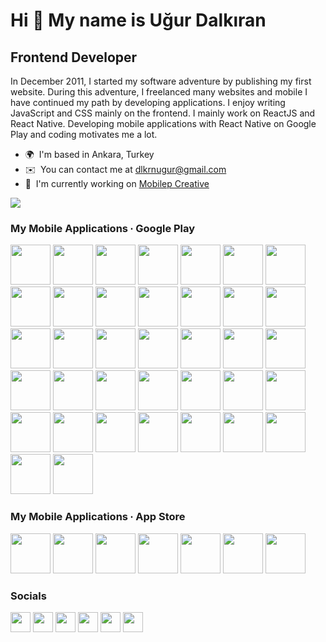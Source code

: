 # Hi 👋 My name is Uğur Dalkıran

## Frontend Developer

In December 2011, I started my software adventure by publishing my first website. During this adventure, I freelanced many websites and mobile I have continued my path by developing applications. I enjoy writing JavaScript and CSS mainly on the frontend. I mainly work on ReactJS and React Native. Developing mobile applications with React Native on Google Play and coding motivates me a lot.

- 🌍  I'm based in Ankara, Turkey
- ✉️  You can contact me at [dlkrnugur@gmail.com](mailto:dlkrnugur@gmail.com)
- 🚀  I'm currently working on [Mobilep Creative](http://play.google.com/store/apps/dev?id=6826148747474855140)

<a href="https://www.twitter.com/ugurdalkiran" target="_blank" rel="noreferrer"><img
src="https://img.shields.io/twitter/follow/ugurdalkiran?logo=twitter&style=for-the-badge&color=0891b2&labelColor=1c1917"
/></a>

### My Mobile Applications ∙ Google Play

<p align="left">
<a href="https://play.google.com/store/apps/details?id=com.arabamkaclira" target="_blank" rel="noreferrer"><img src="https://play-lh.googleusercontent.com/_8DaEPqSOh9GN8xS6sr9TbT0c6wR6RwnTJW30_UzsRd6S-aSDGu1meJeBdZ9-kOSvq9u=s256-rw" width="64" height="64" /></a>
<a href="https://play.google.com/store/apps/details?id=com.randomfingerpickergame" target="_blank" rel="noreferrer"><img src="https://play-lh.googleusercontent.com/P9WxfzqpDzLiwFHlGxQ4itS6PzdWKnqOgbus5H5BBnMhZC4JSSQYrbBS9ZMmOKPqTgI=s256-rw" width="64" height="64" /></a>
<a href="https://play.google.com/store/apps/details?id=com.randomspinwheelpickergame" target="_blank" rel="noreferrer"><img src="https://play-lh.googleusercontent.com/K_clTLFwc5AUyxCOnT2FlenNJl_SSA4MNDmKeXl0v-EVnuoqt7H5mVA3MDkW0-dkTxM=w240-h480-rw" width="64" height="64" /></a>
<a href="https://play.google.com/store/apps/details?id=com.newestiptvchannellistm3u" target="_blank" rel="noreferrer"><img src="https://play-lh.googleusercontent.com/joFbhxDTNsRfjkIECdEabjcx8gcv2sTaOSLGB3vIQUr8nt4MwQQDHsBouWcVex457mWV=w240-h480-rw" width="64" height="64" /></a>
<a href="https://play.google.com/store/apps/details?id=com.spinthebottle.truthordare.dogruluk.cesaret" target="_blank" rel="noreferrer"><img src="https://play-lh.googleusercontent.com/v82FGGtGPa_AYgsBbySg77-ob1EfG0V-NrdQqtXdEotThChiV3SUjtQmiGrObP22gLo=w240-h480-rw" width="64" height="64" /></a>
<a href="https://play.google.com/store/apps/details?id=com.kpsstarihsifrevekodlamalar" target="_blank" rel="noreferrer"><img src="https://play-lh.googleusercontent.com/nFeTIHqisl6lzDKiBY5-I2iIbt_wbBRJt1QYuoPjwJr6Rxld1-Kb8L1nF7Ug6Stb5jM=s256-rw" width="64" height="64" /></a>
<a href="https://play.google.com/store/apps/details?id=com.kpsscografyaonemlisifreler" target="_blank" rel="noreferrer"><img src="https://play-lh.googleusercontent.com/G3MCCCDeyb-eUc8ABxu1B-uT71QQJX0EKrZ7iKRTTK2aqjHT_wvMMzuoI_jRtOBPVNI=w240-h480-rw" width="64" height="64" /></a>
<a href="https://play.google.com/store/apps/details?id=com.guncelcumahutbeleri" target="_blank" rel="noreferrer"><img src="https://play-lh.googleusercontent.com/quU1AkSs0XR9i8oA2868eA0AsK8o-GNM4rZX_7oNNv9iOIht4d2Ykt2IoFp9yCvqspWd=s256-rw" width="64" height="64" /></a>
<a href="https://play.google.com/store/apps/details?id=com.dailyhoroscopesgeneralmood" target="_blank" rel="noreferrer"><img src="https://play-lh.googleusercontent.com/O_BjFBiP2CJXU4qzDoDih1CjYBmhTTijDCUX9hzsnICSy1ywamEdUjraP1nSdc7-SA=w240-h480-rw" width="64" height="64" /></a>
<a href="https://play.google.com/store/apps/details?id=com.futboltahminleri.yapayzeka" target="_blank" rel="noreferrer"><img src="https://play-lh.googleusercontent.com/GU2c2AQ82qUJEs7hCjE7QtvsukKoQcEVEPC2XCNhHQRrWU9PLhd0CM-2TytQlF1by2nA=w240-h480-rw" width="64" height="64" /></a>
<a href="https://play.google.com/store/apps/details?id=com.ingilizcekelime1000" target="_blank" rel="noreferrer"><img src="https://play-lh.googleusercontent.com/We5pU2bN6M6Rqn0wzl1ggHyRC9fPrYHAkb8d9k86gTALXDJe90O5XJUv6Mf7taE2Htg=s256-rw" width="64" height="64" /></a>
<a href="https://play.google.com/store/apps/details?id=com.whitenoise.babysleepsounds.peacefulsounds" target="_blank" rel="noreferrer"><img src="https://play-lh.googleusercontent.com/XR5EQFuu34riw2hGF4QQggh7-vrG7xhjoFOV_NKe6Ooi8x5iH9Zbg9-rCWSZTXEYDUlS=w240-h480-rw" width="64" height="64" /></a>
<a href="https://play.google.com/store/apps/details?id=com.tugofwar.fingerbattle" target="_blank" rel="noreferrer"><img src="https://play-lh.googleusercontent.com/KCe3EfOAJDC2pn19NV0JHRTHtwMXt5dZCPn1HZxZ9Xa_IuIm_lA5HNcq4oPV0ofYFzU=w240-h480-rw" width="64" height="64" /></a>
<a href="https://play.google.com/store/apps/details?id=com.deadpixeltest.colorcheck" target="_blank" rel="noreferrer"><img src="https://play-lh.googleusercontent.com/1FtM9bzjIva5uH1VUtCouR0KzcmAk457y-gTcA2vEAVnzxvGvnYlYBukKsrHGwia-rdE=w240-h480-rw" width="64" height="64" /></a>
<a href="https://play.google.com/store/apps/details?id=com.textrepeaterfancytext" target="_blank" rel="noreferrer"><img src="https://play-lh.googleusercontent.com/C7Tnk0QL3tCVSHdAxJNRdhULJw7zRpV7U9O72ieaur3fj2nZg1OPoZQZtelQnJa-cQ=w240-h480-rw" width="64" height="64" /></a>
<a href="https://play.google.com/store/apps/details?id=com.pongwars" target="_blank" rel="noreferrer"><img src="https://play-lh.googleusercontent.com/et6sEHewcqjG4BZZmLu-R-A4CoNnrv_4ybLCJQuTsYQHrFFlC6BIjOpJQtHjaNiMomI=w240-h480-rw" width="64" height="64" /></a>
<a href="https://play.google.com/store/apps/details?id=com.rolldice3d" target="_blank" rel="noreferrer"><img src="https://play-lh.googleusercontent.com/kCyt8ApmydoR8TvFnB7NNRk95-LtZsOoArVEYl9DzpHyppN9RaNt2zjjq_gDQfsafCtb=s256-rw" width="64" height="64" /></a>
<a href="https://play.google.com/store/apps/details?id=com.unlimitedcoinclickergame" target="_blank" rel="noreferrer"><img src="https://play-lh.googleusercontent.com/ZEPbFc8it4Mzry7i0PpehWDtkCk7u3z7ACVJG_vIJDZM0nnLS6ZD0Lq__ILm7CIdDA=s256-rw" width="64" height="64" /></a>
<a href="https://play.google.com/store/apps/details?id=com.randompasswordgenerator" target="_blank" rel="noreferrer"><img src="https://play-lh.googleusercontent.com/JEtdiw36ltoOWmrIG74hqbecBoDLmf6zFvUX_I3-5uQiAeoJewwmPBfs1VDz7470wSI=s256-rw" width="64" height="64" /></a>
<a href="https://play.google.com/store/apps/details?id=com.emojimixwasticker" target="_blank" rel="noreferrer"><img src="https://play-lh.googleusercontent.com/xRZ2FELMl4bUcqXWQ-DK2R2I6S-PO6KHs6tBySyoZ4HdneOUgRqRPaC9L3OssgOg6DsS=s256-rw" width="64" height="64" /></a>
<a href="https://play.google.com/store/apps/details?id=com.cryptofeargreedindex" target="_blank" rel="noreferrer"><img src="https://play-lh.googleusercontent.com/IqfUD3NMtj5lNB-5nn41kD86XUOXVwTyw41cQmZUZMLvZ1-ba3RuGqdB29w3OiPX1A=s256-rw" width="64" height="64" /></a>
<a href="https://play.google.com/store/apps/details?id=com.enflasyonhesapla" target="_blank" rel="noreferrer"><img src="https://play-lh.googleusercontent.com/e65u_z0jF4TlJXRUfSTprgUZQfdhE3lQQYdLil0og5K1cZZNtiARdGxThQcGj7nsIw=s256-rw" width="64" height="64" /></a>
<a href="https://play.google.com/store/apps/details?id=com.onlyonedollar" target="_blank" rel="noreferrer"><img src="https://play-lh.googleusercontent.com/sP0P2_qZyBrKNVf7292kkYsyAtRwr0Y-dQ4d0XqbCDpyUGhnjqBvdWc1BMskEa0iSNQ=s256-rw" width="64" height="64" /></a>
<a href="https://play.google.com/store/apps/details?id=com.bescarpibeskelime" target="_blank" rel="noreferrer"><img src="https://play-lh.googleusercontent.com/Jff21gk-JLDVFpwm65DD-4YX-ZdmfNC5wdAUAi2S-1VKdSZLno52lVEkik_SyPPpRPY=s256-rw" width="64" height="64" /></a>
<a href="https://play.google.com/store/apps/details?id=com.fivetimesfiveword" target="_blank" rel="noreferrer"><img src="https://play-lh.googleusercontent.com/DTDpLYhX1VAoAXibWYUu-rv4RHn8G_PDgrQV6mGcBT_Qv8BiDQUbjRlahKPHIlJ7Qig=s256-rw" width="64" height="64" /></a>
<a href="https://play.google.com/store/apps/details?id=com.cocuklar.icin.hayvan.sesleri" target="_blank" rel="noreferrer"><img src="https://play-lh.googleusercontent.com/oUfzQtFPUKxSRXLAAXZu2fwWm1TUQJbGEJnwtNAQB2B7QzZMYXkiJJFmTEOdIENISg=s256-rw" width="64" height="64" /></a>
<a href="https://play.google.com/store/apps/details?id=com.muhasebehesapkodlari" target="_blank" rel="noreferrer"><img src="https://play-lh.googleusercontent.com/drRjKqVzdiCIQP7P7z_eJpMjVH7i3vOFoj7aGRRhVnTUzsH2J2Ym_uQ6VxCRtHIGY5s=s256-rw" width="64" height="64" /></a>
<a href="https://play.google.com/store/apps/details?id=com.oncekisoru" target="_blank" rel="noreferrer"><img src="https://play-lh.googleusercontent.com/jD8WSOxY6bi_2Supq8GQZgMIW2CGhFm1zW8mMYjEDTQcU5PcrnUlADfse0IlROXOmgz7=s256-rw" width="64" height="64" /></a>
<a href="https://play.google.com/store/apps/details?id=com.sutlutatlitarifleri" target="_blank" rel="noreferrer"><img src="https://play-lh.googleusercontent.com/1QB-sv8KdKdN624qT2EIVH_shgolJ3jTJyopZjAnRodUWFC6QfVX-cRJ1OTs3DB4hrI=s256-rw" width="64" height="64" /></a>
<a href="https://play.google.com/store/apps/details?id=com.pogacatarifleri" target="_blank" rel="noreferrer"><img src="https://play-lh.googleusercontent.com/UzPtBjo3EJc9fO6QxXLZ09AOLlZlL_2bO2hyMZqZBcNfOWE7offrEZdQru01zI5mZGs=s256-rw" width="64" height="64" /></a>
<a href="https://play.google.com/store/apps/details?id=com.lezzetlipastatarifleri" target="_blank" rel="noreferrer"><img src="https://play-lh.googleusercontent.com/ai0N7FHCwOlIkuPDMx3_MB6iex1RLc0ySZTDPjUga349cZc7QexNlM5is810nayC9Qg=s256-rw" width="64" height="64" /></a>
<a href="https://play.google.com/store/apps/details?id=com.lezzetliborektarifleri" target="_blank" rel="noreferrer"><img src="https://play-lh.googleusercontent.com/8Jub4bOEhXblD4Wh3Kd1njohLCrQQeZcxX73i8MbdS2l5ED2XuJJzuCuWMQwhqbJzzbq=s256-rw" width="64" height="64" /></a>
<a href="https://play.google.com/store/apps/details?id=com.lezzetlicorbatarifleri" target="_blank" rel="noreferrer"><img src="https://play-lh.googleusercontent.com/X7dGB0xaHjVrfQcv8hKDUc6f9NLIBo13TE_tQqkV7NQEPfALHAzOtgWISPPwOguqH17x=w240-h480-rw" width="64" height="64" /></a>
<a href="https://play.google.com/store/apps/details?id=com.glutensiztarifler" target="_blank" rel="noreferrer"><img src="https://play-lh.googleusercontent.com/5u_NH3Uv_5CJf9mCqZdrdN7rUf7CLy9HBwFlMKJs24nsf9wcrJ_5qqmlqzP9x93wyc8=s256-rw" width="64" height="64" /></a>
<a href="https://play.google.com/store/apps/details?id=com.dondurmatarifleri" target="_blank" rel="noreferrer"><img src="https://play-lh.googleusercontent.com/Lz6kxYJnmbygIuyVsWo5ZhL6DXJKBucg7UrD1O-YzxtTA1eWov527xRCVxzlOn5nU58=s256-rw" width="64" height="64" /></a>
<a href="https://play.google.com/store/apps/details?id=com.lezzetlihamburgertarifi" target="_blank" rel="noreferrer"><img src="https://play-lh.googleusercontent.com/7CRani92C8efSDeJ97iKRYIJw_vv3Awnz1R4jmC0ggkgKLJ5Cd9khTA-IvUBZNT49Nw9=s256-rw" width="64" height="64" /></a>
<a href="https://play.google.com/store/apps/details?id=com.kahvetarifleri" target="_blank" rel="noreferrer"><img src="https://play-lh.googleusercontent.com/4MeUIjfRu4DiV5K2w2URj2r9Dh2hI8_DbiaGc932mVj-t_epADLMtWJqZ0-AxvyFxoE=w240-h480-rw" width="64" height="64" /></a>
</p>

### My Mobile Applications ∙ App Store

<p align="left">
<a href="https://apps.apple.com/app/id6503193161" target="_blank" rel="noreferrer"><img src="https://play-lh.googleusercontent.com/_8DaEPqSOh9GN8xS6sr9TbT0c6wR6RwnTJW30_UzsRd6S-aSDGu1meJeBdZ9-kOSvq9u=s256-rw" width="64" height="64" /></a>
<a href="https://apps.apple.com/app/id6502960672" target="_blank" rel="noreferrer"><img src="https://play-lh.googleusercontent.com/P9WxfzqpDzLiwFHlGxQ4itS6PzdWKnqOgbus5H5BBnMhZC4JSSQYrbBS9ZMmOKPqTgI=s256-rw" width="64" height="64" /></a>
<a href="https://apps.apple.com/app/id6502885354" target="_blank" rel="noreferrer"><img src="https://play-lh.googleusercontent.com/K_clTLFwc5AUyxCOnT2FlenNJl_SSA4MNDmKeXl0v-EVnuoqt7H5mVA3MDkW0-dkTxM=w240-h480-rw" width="64" height="64" /></a>
<a href="https://apps.apple.com/app/id6503666872" target="_blank" rel="noreferrer"><img src="https://play-lh.googleusercontent.com/joFbhxDTNsRfjkIECdEabjcx8gcv2sTaOSLGB3vIQUr8nt4MwQQDHsBouWcVex457mWV=w240-h480-rw" width="64" height="64" /></a>
<a href="https://apps.apple.com/app/id6736484132" target="_blank" rel="noreferrer"><img src="https://play-lh.googleusercontent.com/v82FGGtGPa_AYgsBbySg77-ob1EfG0V-NrdQqtXdEotThChiV3SUjtQmiGrObP22gLo=w240-h480-rw" width="64" height="64" /></a>
<a href="https://apps.apple.com/app/id6737631694" target="_blank" rel="noreferrer"><img src="https://play-lh.googleusercontent.com/XR5EQFuu34riw2hGF4QQggh7-vrG7xhjoFOV_NKe6Ooi8x5iH9Zbg9-rCWSZTXEYDUlS=w240-h480-rw" width="64" height="64" /></a>
<a href="https://apps.apple.com/app/id6738623719" target="_blank" rel="noreferrer"><img src="https://play-lh.googleusercontent.com/quU1AkSs0XR9i8oA2868eA0AsK8o-GNM4rZX_7oNNv9iOIht4d2Ykt2IoFp9yCvqspWd=s256-rw" width="64" height="64" /></a>
</p>

### Socials

<p align="left"> <a href="https://www.dribbble.com/ugurdalkiran" target="_blank" rel="noreferrer"><img src="https://raw.githubusercontent.com/danielcranney/readme-generator/main/public/icons/socials/dribbble.svg" width="32" height="32" /></a> <a href="https://www.github.com/ugurdalkiran" target="_blank" rel="noreferrer"><img src="https://raw.githubusercontent.com/danielcranney/readme-generator/main/public/icons/socials/github.svg" width="32" height="32" /></a> <a href="http://www.instagram.com/ugurdalkiran" target="_blank" rel="noreferrer"><img src="https://raw.githubusercontent.com/danielcranney/readme-generator/main/public/icons/socials/instagram.svg" width="32" height="32" /></a> <a href="https://www.linkedin.com/in/ugurdalkiran" target="_blank" rel="noreferrer"><img src="https://raw.githubusercontent.com/danielcranney/readme-generator/main/public/icons/socials/linkedin.svg" width="32" height="32" /></a> <a href="https://www.twitter.com/ugurdalkiran" target="_blank" rel="noreferrer"><img src="https://raw.githubusercontent.com/danielcranney/readme-generator/main/public/icons/socials/twitter.svg" width="32" height="32" /></a> <a href="https://www.youtube.com/c/UCjWWF5QpTHCloGCsGD52hDA" target="_blank" rel="noreferrer"><img src="https://raw.githubusercontent.com/danielcranney/readme-generator/main/public/icons/socials/youtube.svg" width="32" height="32" /></a></p>
